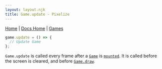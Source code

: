 ```yaml
---
layout: layout.njk
title: Game.update - Pixelize
---
```


[Home](/) | [Docs Home](/docs) | [Games](/docs/game)

```js
game.update = () => {
  // Update Game
};
```

`Game.update` is called every frame after a [`Game`](/docs/game) is [`mounted`](/docs/game/mount). It is called before the screen is cleared, and before [`Game.draw`](/docs/game/draw).
